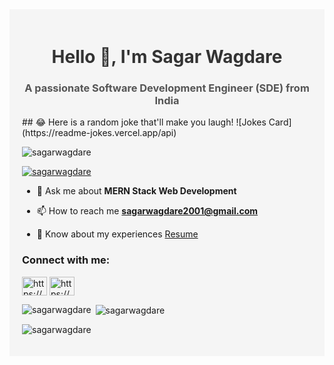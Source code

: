 <div style="background-color: #f5f5f5; padding: 20px;">
<h1 align="center" style="color: #333;">Hello 👋, I'm Sagar Wagdare</h1>
<h3 align="center" style="color: #555;">A passionate Software Development Engineer (SDE) from India</h3>
## 😂 Here is a random joke that'll make you laugh!
![Jokes Card](https://readme-jokes.vercel.app/api)
<p align="left"> <img src="https://komarev.com/ghpvc/?username=sagarwagdare&label=Profile%20views&color=213a87&bgColor=#111111&style=flat" alt="sagarwagdare" /> </p>

<p align="left"> <a href="https://github.com/ryo-ma/github-profile-trophy"><img src="https://github-profile-trophy.vercel.app/?username=sagarwagdare" alt="sagarwagdare" /></a> </p>

- 💬 Ask me about **MERN Stack Web Development**

- 📫 How to reach me **sagarwagdare2001@gmail.com**

- 📄 Know about my experiences [Resume](https://drive.google.com/file/d/1iWigV-63UBkVT7sdDyCp1eluGvOanJfV/view?usp=sharing)

<h3 align="left">Connect with me:</h3>
<p align="left">
<a href="https://www.linkedin.com/in/SagarWagdare/" target="blank"><img align="center" src="https://raw.githubusercontent.com/rahuldkjain/github-profile-readme-generator/master/src/images/icons/Social/linked-in-alt.svg" alt="https://www.linkedin.com/in/sagar-wagdare/" height="30" width="40" /></a>
<a href="https://www.instagram.com/sagar.wagdare/" target="blank"><img align="center" src="https://raw.githubusercontent.com/rahuldkjain/github-profile-readme-generator/master/src/images/icons/Social/instagram.svg" alt="https://www.instagram.com/sagar.wagdare/" height="30" width="40" /></a>
</p>

<p><img align="left" src="https://github-readme-stats.vercel.app/api/top-langs?username=sagarwagdare&show_icons=true&locale=en&layout=compact" alt="sagarwagdare" /></p>

<p>&nbsp;<img align="center" src="https://github-readme-stats.vercel.app/api?username=sagarwagdare&show_icons=true&locale=en" alt="sagarwagdare" /></p>

<p><img align="center" src="https://github-readme-streak-stats.herokuapp.com/?user=sagarwagdare&" alt="sagarwagdare" /></p>
</div>

